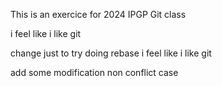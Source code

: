This is an exercice for 2024 IPGP Git class 

i feel like i like git 

change just to try doing rebase
i feel like i like git

add some modification non conflict case
